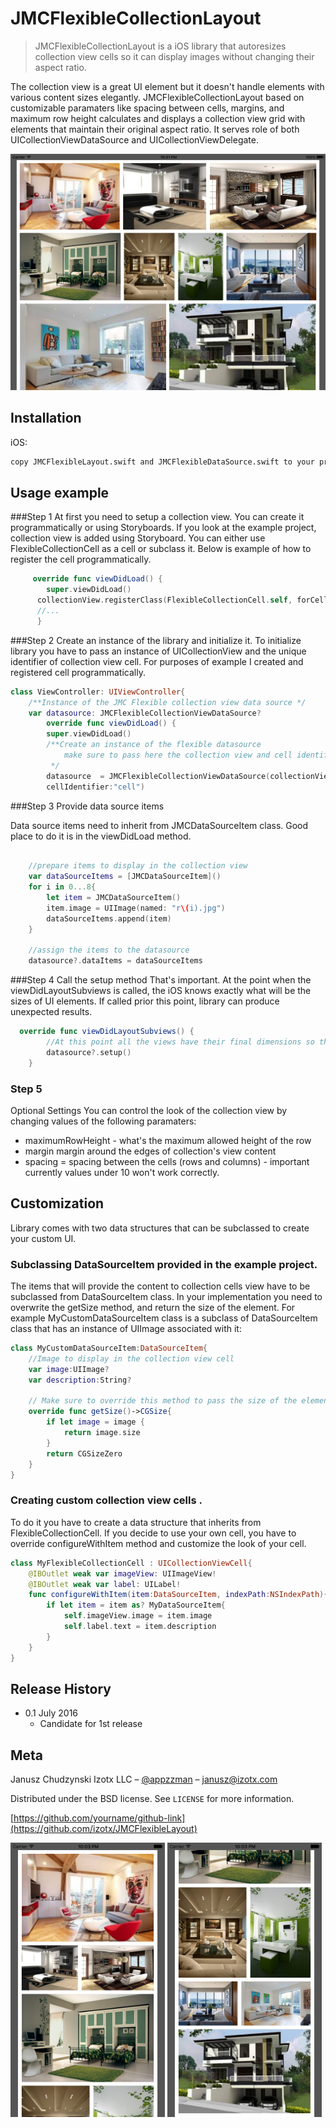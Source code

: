 # JMCFlexibleCollectionLayout
> JMCFlexibleCollectionLayout is a iOS library that autoresizes collection view cells so it can display images without changing their aspect ratio. 

<!--//[![NPM Version][npm-image]][npm-url]-->
<!--//[![Build Status][travis-image]][travis-url]-->
<!--//[![Downloads Stats][npm-downloads]][npm-url]-->

The collection view is a great UI element but it doesn't handle elements with various content sizes elegantly. JMCFlexibleCollectionLayout based on customizable paramaters like spacing between cells, margins, and maximum row height calculates and displays a collection view grid with elements that maintain their original aspect ratio. It serves role of both UICollectionViewDataSource and UICollectionViewDelegate. 

![](iPadScreenshot.png)

## Installation

iOS:

```sh
copy JMCFlexibleLayout.swift and JMCFlexibleDataSource.swift to your project 
```

## Usage example

###Step 1
At first you need to setup a collection view. You can create it programmatically or using Storyboards. If you look at the example project, collection view is added using Storyboard. You can either use FlexibleCollectionCell as a cell or subclass it. Below is example of how to register the cell programmatically.

```swift
     override func viewDidLoad() {
        super.viewDidLoad()
      collectionView.registerClass(FlexibleCollectionCell.self, forCellWithReuseIdentifier: "cell")
      //...
      }
```



###Step 2
Create an instance of the library and initialize it.
To initialize library you have to pass an instance of UICollectionView and the unique identifier of collection view cell. For purposes of example I created and registered cell programmatically. 

```swift
class ViewController: UIViewController{
    /**Instance of the JMC Flexible collection view data source */
    var datasource: JMCFlexibleCollectionViewDataSource?
        override func viewDidLoad() {
        super.viewDidLoad()
        /**Create an instance of the flexible datasource
            make sure to pass here the collection view and cell identifier
         */
        datasource  = JMCFlexibleCollectionViewDataSource(collectionView: collectionView, 
        cellIdentifier:"cell")

```


###Step 3 Provide data source items 

Data source items need to inherit from JMCDataSourceItem class. Good place to do it is in the viewDidLoad method.

```Swift

    //prepare items to display in the collection view
    var dataSourceItems = [JMCDataSourceItem]()
    for i in 0...8{
        let item = JMCDataSourceItem()
        item.image = UIImage(named: "r\(i).jpg")
        dataSourceItems.append(item)
    }
        
    //assign the items to the datasource
    datasource?.dataItems = dataSourceItems
```

###Step 4 Call the setup method
That's important. At the point when the viewDidLayoutSubviews is called, the iOS knows exactly what will be the sizes of UI elements. If called prior this point, library can produce unexpected results. 
```Swift
  override func viewDidLayoutSubviews() {
        //At this point all the views have their final dimensions so the size calculations will be accurate
        datasource?.setup()
    }
```

### Step 5 
Optional Settings
You can control the look of the collection view by changing values of the following paramaters:


* maximumRowHeight - what's the maximum allowed height of the row
* margin margin around the edges of collection's view content
* spacing = spacing between the cells (rows and columns) - important currently values under 10 won't work correctly.


## Customization
Library comes with two data structures that can be subclassed to create your custom UI. 

### Subclassing DataSourceItem provided in the example project.
The items that will provide the content to collection cells view have to be subclassed from DataSourceItem class. In your implementation you need to overwrite the getSize method, and return the size of the element. For example  MyCustomDataSourceItem class is a subclass of DataSourceItem class that has an instance of UIImage associated with it: 

```swift
class MyCustomDataSourceItem:DataSourceItem{
    //Image to display in the collection view cell
    var image:UIImage?
    var description:String?    

    // Make sure to override this method to pass the size of the element to display in the collection view cell
    override func getSize()->CGSize{
        if let image = image {
            return image.size
        }
        return CGSizeZero
    }
}
```

###  Creating custom collection view cells .
To do it you have to create a data structure that inherits from FlexibleCollectionCell. 
If you decide to use your own cell, you have to override configureWithItem method and customize the look of your cell. 

```swift
class MyFlexibleCollectionCell : UICollectionViewCell{
    @IBOutlet weak var imageView: UIImageView!
    @IBOutlet weak var label: UILabel!    
    func configureWithItem(item:DataSourceItem, indexPath:NSIndexPath){
        if let item = item as? MyDataSourceItem{
            self.imageView.image = item.image
            self.label.text = item.description
        }
    }
}
```


## Release History

* 0.1 July 2016
    * Candidate for 1st release

## Meta

Janusz Chudzynski Izotx LLC – [@appzzman](https://twitter.com/appzzman) – janusz@izotx.com

Distributed under the BSD license. See ``LICENSE`` for more information.

[https://github.com/yourname/github-link](https://github.com/izotx/JMCFlexibleLayout)

<img src="iPhoneScreenshot.png" alt="Drawing" width="49%"/>
<img src="iPhoneScreenshot2.png" alt="Drawing" width="49%"/>

<!--[npm-image]: https://img.shields.io/npm/v/datadog-metrics.svg?style=flat-square-->
<!--[npm-url]: https://npmjs.org/package/datadog-metrics-->
<!--[npm-downloads]: https://img.shields.io/npm/dm/datadog-metrics.svg?style=flat-square-->
<!--[travis-image]: https://img.shields.io/travis/dbader/node-datadog-metrics/master.svg?style=flat-square-->
<!--[travis-url]: https://travis-ci.org/dbader/node-datadog-metrics-->
